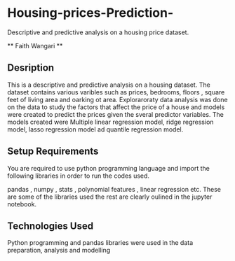 # Housing-prices-Prediction-

Descriptive and predictive analysis on a housing price dataset.

** Faith Wangari **

## Desription
This is a descriptive and predictive analysis on a housing dataset. The dataset contains various varibles such as prices, bedrooms, floors , square feet of living area and oarking ot area. Exploraroraty data analysis was done on the data to study the factors that affect the price of a house and models were created to predict the prices given the sveral predictor variables. The models created were Multiple linear regression model, ridge regression model, lasso regression model ad quantile regression model. 

## Setup Requirements
You are required to use python programming language and import the following libraries in order to run the codes used.

pandas , numpy , stats , polynomial features , linear regression etc. These are some of the libraries used the rest are clearly oulined in the jupyter notebook.

## Technologies Used
Python programming and pandas libraries were used in the data preparation, analysis and modelling
